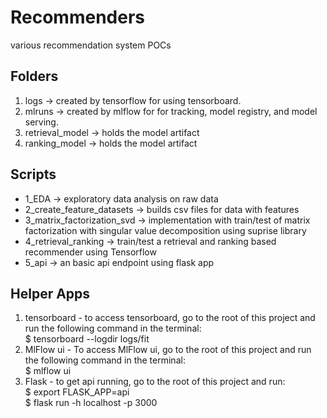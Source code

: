 # Recommenders
various recommendation system POCs

## Folders

1. logs -> created by tensorflow for using tensorboard. 
2. mlruns -> created by mlflow for for tracking, model registry, and model serving.
3. retrieval_model -> holds the model artifact
4. ranking_model -> holds the model artifact 

## Scripts

* 1_EDA -> exploratory data analysis on raw data
* 2_create_feature_datasets  -> builds csv files for data with features
* 3_matrix_factorization_svd -> implementation with train/test of matrix factorization with singular value decomposition using suprise library
* 4_retrieval_ranking -> train/test a retrieval and ranking based recommender using Tensorflow 
* 5_api -> an basic api endpoint using flask app

## Helper Apps
1. tensorboard - to access tensorboard, go to the root of this project and run the following command in the terminal:<br/>  $ tensorboard --logdir logs/fit
2. MlFlow ui - To access MlFlow ui, go to the root of this project and run the following command in the terminal:<br/> $ mlflow ui 
3. Flask - to get api running, go to the root of this project and run: <br/>
$ export FLASK_APP=api <br/>
$ flask run -h localhost -p 3000
